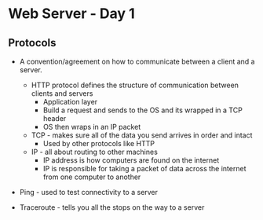 # Web Server - Day 1

## Protocols

- A convention/agreement on how to communicate between a client and a server.

  - HTTP protocol defines the structure of communication between clients and servers
    - Application layer
    - Build a request and sends to the OS and its wrapped in a TCP header
    - OS then wraps in an IP packet
  - TCP - makes sure all of the data you send arrives in order and intact
    - Used by other protocols like HTTP
  - IP - all about routing to other machines
    - IP address is how computers are found on the internet
    - IP is responsible for taking a packet of data across the internet from one computer to another

- Ping - used to test connectivity to a server
- Traceroute - tells you all the stops on the way to a server
